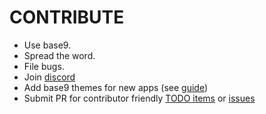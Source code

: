 # CONTRIBUTE

- Use base9.
- Spread the word.
- File bugs.
- Join [discord](https://discord.gg/rWGfgwRh)
- Add base9 themes for new apps (see [guide](https://github.com/base9-theme/base9-templates/blob/main/TEMPLATE_GUIDE.md))
- Submit PR for contributor friendly [TODO items](https://github.com/search?q=org%3Abase9-theme+TODO%28CONTRIB%29) or [issues](https://github.com/search?q=org%3Abase9-theme+is%3Aopen+is%3Aissue+label%3A%22good+first+issue%22&type=issues)
